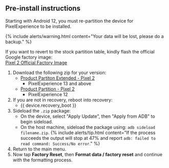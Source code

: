 ## Pre-install instructions
Starting with Android 12, you must re-partition the device for PixelExperience to be installed.

{% include alerts/warning.html content="Your data will be lost, please do a backup." %}

If you want to revert to the stock partition table, kindly flash the official Google factory image:<br />
[Pixel 2 Official Factory Image](https://developers.google.com/android/images#walleye)

1. Download the following zip for your version:
    * [Product Partiton Extended - Pixel 2](https://wiki-blobs-dl.pixelexperience.org/wiki_blobs_wahoo/main/productpartition-pixel2-extended.zip)
        * PixelExperience 13 and above
    * [Product Partition - Pixel 2](https://wiki-blobs-dl.pixelexperience.org/wiki_blobs_wahoo/main/productpartition-pixel2.zip)
        * PixelExperience 12
2. If you are not in recovery, reboot into recovery:
    * {{ device.recovery_boot }}
3. Sideload the `.zip` package:
    * On the device, select "Apply Update", then "Apply from ADB" to begin sideload.
    * On the host machine, sideload the package using: `adb sideload filename.zip`.
        {% include alerts/tip.html content="If the process succeeds the output will stop at 47% and report `adb: failed to read command: Success/No error`." %}
4. Return to the main menu.
5. Now tap **Factory Reset**, then **Format data / factory reset** and continue with the formatting process.

